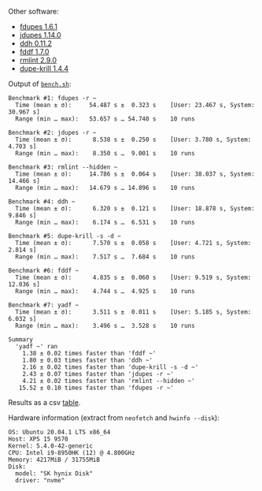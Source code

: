 Other software:
- [fdupes 1.6.1](https://github.com/adrianlopezroche/fdupes)
- [jdupes 1.14.0](https://github.com/jbruchon/jdupes)
- [ddh 0.11.2](https://github.com/darakian/ddh)
- [fddf 1.7.0](https://github.com/birkenfeld/fddf)
- [rmlint 2.9.0](https://github.com/sahib/rmlint)
- [dupe-krill 1.4.4](https://github.com/kornelski/dupe-krill)


Output of [`bench.sh`](bench.sh):

```
Benchmark #1: fdupes -r ~
  Time (mean ± σ):     54.487 s ±  0.323 s    [User: 23.467 s, System: 30.967 s]
  Range (min … max):   53.657 s … 54.740 s    10 runs

Benchmark #2: jdupes -r ~
  Time (mean ± σ):      8.538 s ±  0.250 s    [User: 3.780 s, System: 4.703 s]
  Range (min … max):    8.350 s …  9.001 s    10 runs

Benchmark #3: rmlint --hidden ~
  Time (mean ± σ):     14.786 s ±  0.064 s    [User: 38.037 s, System: 14.466 s]
  Range (min … max):   14.679 s … 14.896 s    10 runs

Benchmark #4: ddh ~
  Time (mean ± σ):      6.320 s ±  0.121 s    [User: 18.878 s, System: 9.846 s]
  Range (min … max):    6.174 s …  6.531 s    10 runs

Benchmark #5: dupe-krill -s -d ~
  Time (mean ± σ):      7.570 s ±  0.058 s    [User: 4.721 s, System: 2.814 s]
  Range (min … max):    7.517 s …  7.684 s    10 runs

Benchmark #6: fddf ~
  Time (mean ± σ):      4.835 s ±  0.060 s    [User: 9.519 s, System: 12.036 s]
  Range (min … max):    4.744 s …  4.925 s    10 runs

Benchmark #7: yadf ~
  Time (mean ± σ):      3.511 s ±  0.011 s    [User: 5.185 s, System: 6.032 s]
  Range (min … max):    3.496 s …  3.528 s    10 runs

Summary
  'yadf ~' ran
    1.38 ± 0.02 times faster than 'fddf ~'
    1.80 ± 0.03 times faster than 'ddh ~'
    2.16 ± 0.02 times faster than 'dupe-krill -s -d ~'
    2.43 ± 0.07 times faster than 'jdupes -r ~'
    4.21 ± 0.02 times faster than 'rmlint --hidden ~'
   15.52 ± 0.10 times faster than 'fdupes -r ~'
```

Results as a csv [table](bench.csv).

Hardware information (extract from `neofetch` and `hwinfo --disk`):

```
OS: Ubuntu 20.04.1 LTS x86_64
Host: XPS 15 9570
Kernel: 5.4.0-42-generic
CPU: Intel i9-8950HK (12) @ 4.800GHz
Memory: 4217MiB / 31755MiB
Disk:
  model: "SK hynix Disk"
  driver: "nvme"
```
